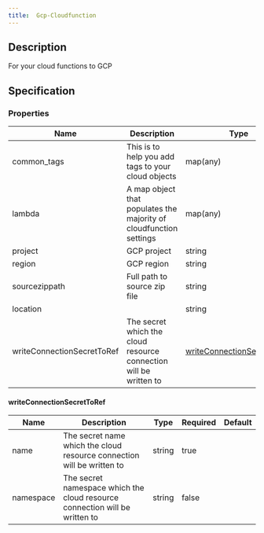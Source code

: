 ```yaml
---
title:  Gcp-Cloudfunction
---
```


## Description

For your cloud functions to GCP

## Specification


### Properties

 Name | Description | Type | Required | Default 
 ------------ | ------------- | ------------- | ------------- | ------------- 
 common_tags | This is to help you add tags to your cloud objects | map(any) | true |  
 lambda | A map object that populates the majority of cloudfunction settings | map(any) | true |  
 project | GCP project | string | true |  
 region | GCP region | string | true |  
 sourcezippath | Full path to source zip file  | string | true |  
 location |  | string | false |  
 writeConnectionSecretToRef | The secret which the cloud resource connection will be written to | [writeConnectionSecretToRef](#writeConnectionSecretToRef) | false |  


#### writeConnectionSecretToRef

 Name | Description | Type | Required | Default 
 ------------ | ------------- | ------------- | ------------- | ------------- 
 name | The secret name which the cloud resource connection will be written to | string | true |  
 namespace | The secret namespace which the cloud resource connection will be written to | string | false |  
